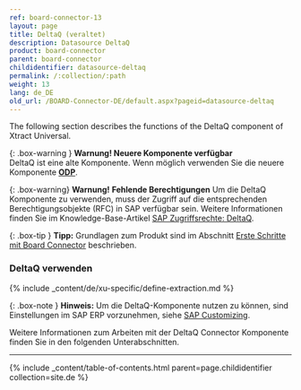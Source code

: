 ```yaml
---
ref: board-connector-13
layout: page
title: DeltaQ (veraltet)
description: Datasource DeltaQ
product: board-connector
parent: board-connector
childidentifier: datasource-deltaq
permalink: /:collection/:path
weight: 13
lang: de_DE
old_url: /BOARD-Connector-DE/default.aspx?pageid=datasource-deltaq
---
```

The following section describes the functions of the DeltaQ component of Xtract Universal.

{: .box-warning } 
**Warnung! Neuere Komponente verfügbar**<br>
DeltaQ ist eine alte Komponente. Wenn möglich verwenden Sie die neuere Komponente **[ODP](./odp)**.

{: .box-warning}
**Warnung!** **Fehlende Berechtigungen**
Um die DeltaQ Komponente zu verwenden, muss der Zugriff auf die entsprechenden Berechtigungsobjekte (RFC) in SAP verfügbar sein. 
Weitere Informationen finden Sie im Knowledge-Base-Artikel [SAP Zugriffsrechte: DeltaQ](https://kb.theobald-software.com/sap/authority-objects-sap-user-rights#deltaq).

{: .box-tip }
**Tipp:** Grundlagen zum Produkt sind im Abschnitt [Erste Schritte mit Board Connector](./erste-schritte) beschrieben.

### DeltaQ verwenden
{% include _content/de/xu-specific/define-extraction.md %}

{: .box-note }
**Hinweis:** Um die DeltaQ-Komponente nutzen zu können, sind Einstellungen im SAP ERP vorzunehmen, siehe  [SAP Customizing](./sap-customizing/customizing-fuer-deltaq).

Weitere Informationen zum Arbeiten mit der DeltaQ Connector Komponente finden Sie in den folgenden Unterabschnitten.

---

{% include _content/table-of-contents.html parent=page.childidentifier collection=site.de %}
